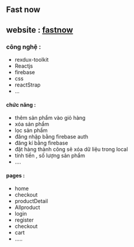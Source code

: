 ## Fast now
## website : [fastnow](https://fast-now.vercel.app/)
### công nghệ : 
- rexdux-toolkit
- Reactjs
- firebase
- css
- reactStrap
- ...
#### chức năng :

- thêm sản phẩm vào giỏ hàng
- xóa sản phẩm
- lọc sản phẩm
- đăng nhập bằng firebase auth
- đăng kí bằng firebase
- đặt hàng thành công sẽ xóa dữ liệu trong local
- tính tiền , số lượng sản phẩm
- ....

####  pages :


- home
- checkout
- productDetail
- Allproduct
- login
- register
- checkout
- cart
- .....

